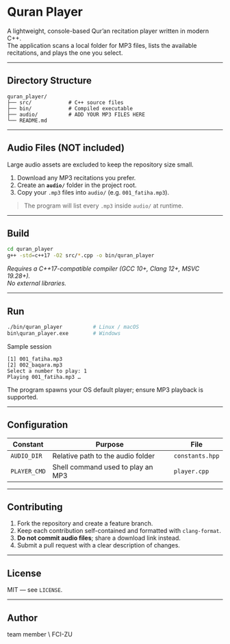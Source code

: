 # Quran Player

A lightweight, console-based Qur’an recitation player written in modern C++.  
The application scans a local folder for MP3 files, lists the available recitations, and plays the one you select.

---

## Directory Structure

```text
quran_player/
├── src/            # C++ source files
├── bin/            # Compiled executable
├── audio/          # ADD YOUR MP3 FILES HERE 
└── README.md
```

---

## Audio Files (NOT included)

Large audio assets are excluded to keep the repository size small.

1. Download any MP3 recitations you prefer.  
2. Create an **`audio/`** folder in the project root.  
3. Copy your `.mp3` files into `audio/` (e.g. `001_fatiha.mp3`).  

> The program will list every `.mp3` inside `audio/` at runtime.

---

## Build

```bash
cd quran_player
g++ -std=c++17 -O2 src/*.cpp -o bin/quran_player
```

*Requires a C++17-compatible compiler (GCC 10+, Clang 12+, MSVC 19.28+).  
No external libraries.*

---

## Run

```bash
./bin/quran_player          # Linux / macOS
bin\quran_player.exe        # Windows
```

Sample session
```
[1] 001_fatiha.mp3
[2] 002_baqara.mp3
Select a number to play: 1
Playing 001_fatiha.mp3 …
```

The program spawns your OS default player; ensure MP3 playback is supported.

---

## Configuration

| Constant     | Purpose                              | File            |
|--------------|--------------------------------------|-----------------|
| `AUDIO_DIR`  | Relative path to the audio folder    | `constants.hpp` |
| `PLAYER_CMD` | Shell command used to play an MP3    | `player.cpp`    |

---

## Contributing

1. Fork the repository and create a feature branch.  
2. Keep each contribution self-contained and formatted with `clang-format`.  
3. **Do not commit audio files**; share a download link instead.  
4. Submit a pull request with a clear description of changes.

---

## License

MIT — see `LICENSE`.

---

## Author

team member \ FCI-ZU
